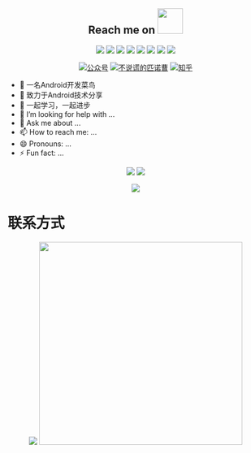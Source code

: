 
<h2 align="center">Reach me on <img src="https://media.giphy.com/media/mGcNjsfWAjY5AEZNw6/giphy.gif" width="50"></h2>

<p align="center">
<img src="https://img.shields.io/badge/-Android-black?style=flat-square&logo=Android"/>
<img src="https://img.shields.io/badge/-Java-black?style=flat-square&logo=java"/>
<img src="https://img.shields.io/badge/-Kotlin-black?style=flat-square&logo=Kotlin"/>
<img src="https://img.shields.io/badge/-Jetpack-black?style=flat-square&logo=jetpack"/>
<img src="https://img.shields.io/badge/-Gradle-black?style=flat-square&logo=gradle"/>
<img src="https://img.shields.io/badge/-Google-black?style=flat-square&logo=google"/>
<img src="https://img.shields.io/badge/-NDK-black?style=flat-square&logo=NDK"/>
<img src="https://img.shields.io/badge/-GitHub-black?style=flat-square&logo=github"/>
</p>


<p align="center">
  <a href="#公众号">
   <img src="https://img.shields.io/badge/%E5%85%AC%E4%BC%97%E5%8F%B7-Android%E5%BC%80%E5%8F%91%E9%82%A3%E7%82%B9%E4%BA%8B%E5%84%BF-brightgreen" alt="公众号"></a>
  <a href="https://juejin.cn/user/1091146685882999/posts/">
   <img src="https://img.shields.io/badge/%E6%8E%98%E9%87%91-%E4%B8%8D%E8%AF%B4%E8%B0%8E%E7%9A%84%E5%8C%B9%E8%AF%BA%E6%9B%B9-brightgreen" alt="不说谎的匹诺曹"></a>
  <a href="https://www.zhihu.com/people/wang-yilei-63">
   <img src="https://img.shields.io/badge/%E7%9F%A5%E4%B9%8E-%E4%B8%8D%E8%AF%B4%E8%B0%8E%E7%9A%84%E5%8C%B9%E8%AF%BA%E6%9B%B9-brightgreen" alt="知乎"></a>
</p>


- 🔭 一名Android开发菜鸟
- 🌱 致力于Android技术分享
- 👯 一起学习，一起进步
- 🤔 I’m looking for help with ...
- 💬 Ask me about ...
- 📫 How to reach me: ...
- 😄 Pronouns: ...
- ⚡ Fun fact: ...


<p align = "center">
<img  src="https://github-readme-stats.vercel.app/api?username=WngYilei&show_icons=true&theme=radical" />
<img  src="https://github-readme-streak-stats.herokuapp.com/?user=WngYilei&show_icons=true&locale=en&layout=compact&theme=radical&line_height=26" />
</p>
 
<p align = "center">
 <img src="https://activity-graph.herokuapp.com/graph?username=WngYilei&theme=redical">
</p>


# 联系方式

<p align = "center">
 <img src="https://user-images.githubusercontent.com/33646116/152627388-645a7681-7440-4f97-a29b-dea29f370219.png">
 <img src="https://user-images.githubusercontent.com/33646116/152631365-df0f2d09-2b9c-48fa-9803-0a9a2fe3d7e8.jpg" height="400" width="400">
</p>
